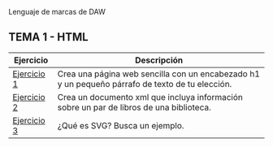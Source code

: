 Lenguaje de marcas de DAW
## TEMA 1 - HTML
Ejercicio | Descripción
----------|------------
[Ejercicio 1](/Tema1/Pagina.html)| Crea una página web sencilla con un encabezado h1 y un pequeño párrafo de texto de tu elección.
[Ejercicio 2](/Tema1/Biblioteca.html)| Crea un documento xml que incluya información sobre un par de libros de una biblioteca.
[Ejercicio 3](/Tema1/biblioteca.html)| ¿Qué es SVG? Busca un ejemplo.
